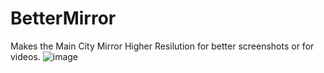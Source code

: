# BetterMirror

Makes the Main City Mirror Higher Resilution for better screenshots or for videos.
![image](https://user-images.githubusercontent.com/82724623/174472585-b84d367a-0496-4bb2-bfc5-07f90924005f.png)

